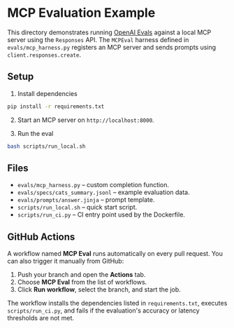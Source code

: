 # MCP Evaluation Example

This directory demonstrates running [OpenAI Evals](https://github.com/openai/evals) against a local MCP server using the `Responses` API. The `MCPEval` harness defined in `evals/mcp_harness.py` registers an MCP server and sends prompts using `client.responses.create`.

## Setup

1. Install dependencies

```bash
pip install -r requirements.txt
```

2. Start an MCP server on `http://localhost:8000`.

3. Run the eval

```bash
bash scripts/run_local.sh
```

## Files

- `evals/mcp_harness.py` – custom completion function.
- `evals/specs/cats_summary.jsonl` – example evaluation data.
- `evals/prompts/answer.jinja` – prompt template.
- `scripts/run_local.sh` – quick start script.
- `scripts/run_ci.py` – CI entry point used by the Dockerfile.

## GitHub Actions

A workflow named **MCP Eval** runs automatically on every pull request. You can
also trigger it manually from GitHub:

1. Push your branch and open the **Actions** tab.
2. Choose **MCP Eval** from the list of workflows.
3. Click **Run workflow**, select the branch, and start the job.

The workflow installs the dependencies listed in `requirements.txt`, executes
`scripts/run_ci.py`, and fails if the evaluation's accuracy or latency thresholds
are not met.
